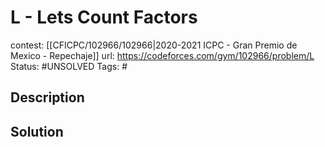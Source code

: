 # L - Lets Count Factors

contest: [[CFICPC/102966/102966|2020-2021 ICPC - Gran Premio de Mexico - Repechaje]]
url: https://codeforces.com/gym/102966/problem/L
Status: #UNSOLVED
Tags: #

## Description

## Solution

